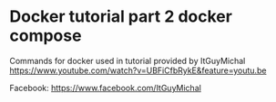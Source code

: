 # Docker tutorial part 2 docker compose 

Commands for docker used in tutorial provided by ItGuyMichal
https://www.youtube.com/watch?v=UBFiCfbRykE&feature=youtu.be

Facebook:
https://www.facebook.com/ItGuyMichal


